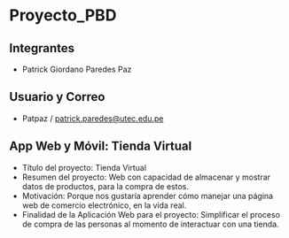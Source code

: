 # Proyecto_PBD

## Integrantes
- Patrick Giordano Paredes Paz
## Usuario y Correo
- Patpaz / patrick.paredes@utec.edu.pe

## App Web y Móvil: Tienda Virtual 

- Título del proyecto: Tienda Virtual
- Resumen del proyecto: Web con capacidad de almacenar y mostrar datos de productos, para la compra de estos.
- Motivación: Porque nos gustaría aprender cómo manejar una página web de comercio electrónico, en la vida real.
- Finalidad de la Aplicación Web para el proyecto: Simplificar el proceso de compra de las personas al momento de interactuar con una tienda.


